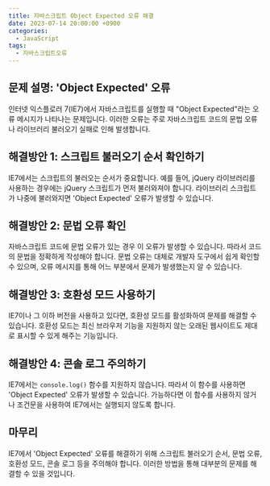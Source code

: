 ```yaml
---
title: 자바스크립트 Object Expected 오류 해결
date: 2023-07-14 20:00:00 +0900
categories:
  - JavaScript
tags:
  - 자바스크립트오류
---
```


## 문제 설명: 'Object Expected' 오류

인터넷 익스플로러 7(IE7)에서 자바스크립트를 실행할 때 "Object Expected"라는 오류 메시지가 나타나는 문제입니다. 이러한 오류는 주로 자바스크립트 코드의 문법 오류나 라이브러리 불러오기 실패로 인해 발생합니다. 

## 해결방안 1: 스크립트 불러오기 순서 확인하기

IE7에서는 스크립트의 불러오는 순서가 중요합니다. 예를 들어, jQuery 라이브러리를 사용하는 경우에는 jQuery 스크립트가 먼저 불러와져야 합니다. 라이브러리 스크립트가 나중에 불러와지면 'Object Expected' 오류가 발생할 수 있습니다.

## 해결방안 2: 문법 오류 확인

자바스크립트 코드에 문법 오류가 있는 경우 이 오류가 발생할 수 있습니다. 따라서 코드의 문법을 정확하게 작성해야 합니다. 문법 오류는 대체로 개발자 도구에서 쉽게 확인할 수 있으며, 오류 메시지를 통해 어느 부분에서 문제가 발생했는지 알 수 있습니다.

## 해결방안 3: 호환성 모드 사용하기

IE7이나 그 이하 버전을 사용하고 있다면, 호환성 모드를 활성화하여 문제를 해결할 수 있습니다. 호환성 모드는 최신 브라우저 기능을 지원하지 않는 오래된 웹사이트도 제대로 표시할 수 있게 해주는 기능입니다.

## 해결방안 4: 콘솔 로그 주의하기

IE7에서는 `console.log()` 함수를 지원하지 않습니다. 따라서 이 함수를 사용하면 'Object Expected' 오류가 발생할 수 있습니다. 가능하다면 이 함수를 사용하지 않거나 조건문을 사용하여 IE7에서는 실행되지 않도록 합니다.

## 마무리

IE7에서 'Object Expected' 오류를 해결하기 위해 스크립트 불러오기 순서, 문법 오류, 호환성 모드, 콘솔 로그 등을 주의해야 합니다. 이러한 방법을 통해 대부분의 문제를 해결할 수 있을 것입니다.
